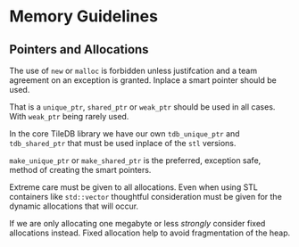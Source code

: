 # Memory Guidelines

## Pointers and Allocations

The use of `new` or `malloc` is forbidden unless justifcation and a team
agreement on an exception is granted. Inplace a smart pointer should be used.

That is a `unique_ptr`, `shared_ptr` or `weak_ptr` should be used in all cases.
With `weak_ptr` being rarely used.

In the core TileDB library we have our own `tdb_unique_ptr` and `tdb_shared_ptr`
that must be used inplace of the `stl` versions.

`make_unique_ptr` or `make_shared_ptr` is the preferred, exception safe, method
of creating the smart pointers.

Extreme care must be given to all allocations. Even when using STL containers
like `std::vector` thoughtful consideration must be given for the dynamic
allocations that will occur.

If we are only allocating one megabyte or less _strongly_ consider fixed
allocations instead. Fixed allocation help to avoid fragmentation of the heap.